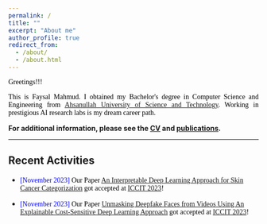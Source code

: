 ```yaml
---
permalink: /
title: ""
excerpt: "About me"
author_profile: true
redirect_from:
  - /about/
  - /about.html
---
```


<span style="color:black; font-family:Georgia">Greetings!!!</span>

<p style="text-align:justify; color:black; font-family:Georgia">This is Faysal Mahmud. I obtained my Bachelor's degree in Computer Science and Engineering from  
<a href="https://aust.edu/">Ahsanullah University of Science and Technology</a>. Working in prestigious AI research labs is my dream career path.
</p>

**For additional information, please see the [CV](https://faysal-md.github.io/faysal-mahmud.github.io/cv/) and [publications](https://faysal-md.github.io/faysal-mahmud.github.io/publications/).**

---

## Recent Activities

- <span style="font-family:Monaco; color:black;"><span style="color:Blue">[November 2023]</span> Our Paper [An Interpretable Deep Learning Approach for Skin Cancer Categorization](https://arxiv.org/pdf/2312.10696.pdf) got accepted at [ICCIT 2023](https://iccit.org.bd/2023/)!</span>

- <span style="font-family:Monaco; color:black;"><span style="color:Blue">[November 2023]</span> Our Paper [Unmasking Deepfake Faces from Videos Using An Explainable Cost-Sensitive Deep Learning Approach](https://arxiv.org/pdf/2312.10740.pdf) got accepted at [ICCIT 2023](https://iccit.org.bd/2023/)!</span>
